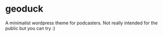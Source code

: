# geoduck
A minimalist wordpress theme for podcasters. Not really intended for the public but you can try :)
